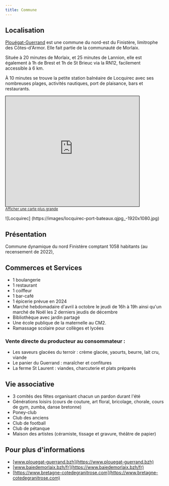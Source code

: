 ```yaml
---
title: Commune
---
```

## Localisation

<a href="https://www.plouegat-guerrand.bzh/" target="_blank">Plouégat-Guerrand</a> est une commune du nord-est du Finistère, limitrophe des Côtes-d'Armor. Elle fait partie de la communauté de Morlaix.

Située à 20 minutes de Morlaix, et 25 minutes de Lannion, elle est également à 1h de Brest et 1h de St Brieuc via la RN12, facilement accessible à 6 km.

À 10 minutes se trouve la petite station balnéaire de Locquirec avec ses nombreuses plages, activités nautiques, port de plaisance, bars et restaurants.


<iframe width="425" height="350" frameborder="0" scrolling="no" marginheight="0" marginwidth="0" src="https://www.openstreetmap.org/export/embed.html?bbox=-3.791313171386719%2C48.5686563079607%2C-3.6059188842773438%2C48.671919512374565&amp;layer=mapnik&amp;marker=48.620314316501755%2C-3.6986160278320312" style="border: 1px solid black"></iframe><br/><small><a href="https://www.openstreetmap.org/?mlat=48.6203&amp;mlon=-3.6986#map=13/48.6203/-3.6986">Afficher une carte plus grande</a></small>

![Locquirec] (https://images/locquirec-port-bateaux.qjpg_-1920x1080.jpg)


## Présentation


Commune dynamique du nord Finistère comptant 1058 habitants (au recensement de 2022), 

## Commerces et Services

- 1 boulangerie
- 1 restaurant
- 1 coiffeur
- 1 bar-café
- 1 épicerie prévue en 2024
- Marché hebdomadaire d'avril à octobre le jeudi de 16h à 19h ainsi qu'un marché de Noël les 2 derniers jeudis de décembre
- Bibliothèque avec jardin partagé
- Une école publique de la maternelle au CM2.
- Ramassage scolaire pour collèges et lycées

### Vente directe du producteur au consommateur :

- Les saveurs glacées du terroir : crème glacée, yaourts, beurre, lait cru, viande
- Le panier du Guerrand : maraîcher et confitures
- La ferme St Laurent : viandes, charcuterie et plats préparés


## Vie associative

- 3 comités des fêtes organisant chacun un pardon durant l'été
- Générations loisirs (cours de couture, art floral, bricolage, chorale, cours de gym, zumba, danse bretonne)
- Poney-club
- Club des anciens
- Club de football
- Club de pétanque
- Maison des artistes (céramiste, tissage et gravure, théâtre de papier)


## Pour plus d'informations

- [www.plouegat-guerrand.bzh](https://www.plouegat-guerrand.bzh)
- [www.baiedemorlaix.bzh/fr](https://www.baiedemorlaix.bzh/fr)
- [https://www.bretagne-cotedegranitrose.com](https://www.bretagne-cotedegranitrose.com)